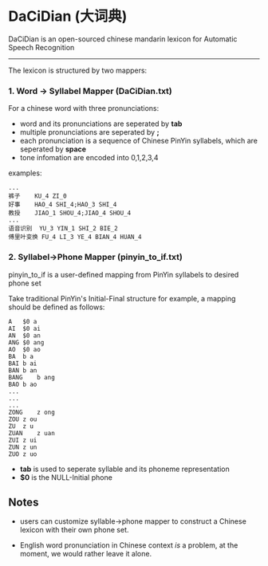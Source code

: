 # DaCiDian (大词典) 

DaCiDian is an open-sourced chinese mandarin lexicon for Automatic Speech Recognition

---

The lexicon is structured by two mappers:

### 1. Word -> Syllabel Mapper (DaCiDian.txt)
For a chinese word with three pronunciations:

* word and its pronunciations are seperated by __tab__
* multiple pronunciations are seperated by __;__
* each pronunciation is a sequence of Chinese PinYin syllabels, which are seperated by __space__
* tone infomation are encoded into 0,1,2,3,4

examples:

```
...
裤子    KU_4 ZI_0
好事    HAO_4 SHI_4;HAO_3 SHI_4
教授    JIAO_1 SHOU_4;JIAO_4 SHOU_4
...
语音识别  YU_3 YIN_1 SHI_2 BIE_2
傅里叶变换 FU_4 LI_3 YE_4 BIAN_4 HUAN_4
```
    
### 2. Syllabel->Phone Mapper (pinyin_to_if.txt)
pinyin_to_if is a user-defined mapping from PinYin syllabels to desired phone set

Take traditional PinYin's Initial-Final structure for example, a mapping should be defined as follows:
```
A	$0 a
AI	$0 ai
AN	$0 an
ANG	$0 ang
AO	$0 ao
BA	b a
BAI	b ai
BAN	b an
BANG	b ang
BAO	b ao
...
...
...
ZONG	z ong
ZOU	z ou
ZU	z u
ZUAN	z uan
ZUI	z ui
ZUN	z un
ZUO	z uo
```

* __tab__ is used to seperate syllable and its phoneme representation
* __$0__ is the NULL-Initial phone

## Notes
* users can customize syllable->phone mapper to construct a Chinese lexicon with their own phone set.

* English word pronunciation in Chinese context *is* a problem, at the moment, we would rather leave it alone. 
